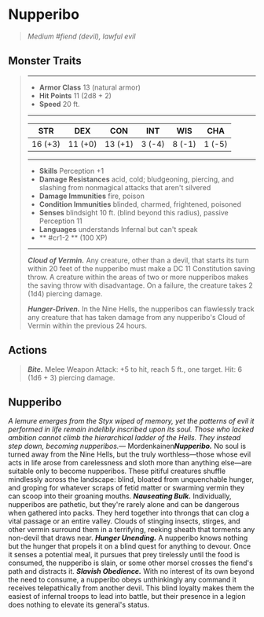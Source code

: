 # Nupperibo
>*Medium #fiend (devil), lawful evil*
## Monster Traits
>___
>- **Armor Class** 13 (natural armor)
>- **Hit Points** 11 (2d8 + 2)
>- **Speed** 20 ft.
>___
>|STR|DEX|CON|INT|WIS|CHA|
>|:---:|:---:|:---:|:---:|:---:|:---:|
>|16 (+3)|11 (+0)|13 (+1)|3 (-4)|8 (-1)|1 (-5)|
>___
>- **Skills** Perception +1
>- **Damage Resistances** acid, cold; bludgeoning, piercing, and slashing from nonmagical attacks that aren't silvered
>- **Damage Immunities** fire, poison
>- **Condition Immunities** blinded, charmed, frightened, poisoned
>- **Senses** blindsight 10 ft. (blind beyond this radius), passive Perception 11
>- **Languages** understands Infernal but can't speak
>- ** #cr1-2 ** (100 XP)
>___
>***Cloud of Vermin.*** Any creature, other than a devil, that starts its turn within 20 feet of the nupperibo must make a DC 11 Constitution saving throw. A creature within the areas of two or more nupperibos makes the saving throw with disadvantage. On a failure, the creature takes 2 (1d4) piercing damage.  
>
>***Hunger-Driven.*** In the Nine Hells, the nupperibos can flawlessly track any creature that has taken damage from any nupperibo's Cloud of Vermin within the previous 24 hours.  
>
## Actions
>***Bite.*** Melee Weapon Attack: +5 to hit, reach 5 ft., one target. Hit: 6 (1d6 + 3) piercing damage.
## Nupperibo
*A lemure emerges from the Styx wiped of memory, yet the patterns of evil it performed in life remain indelibly inscribed upon its soul. Those who lacked ambition cannot climb the hierarchical ladder of the Hells. They instead step down, becoming nupperibos.*— Mordenkainen***Nupperibo.*** No soul is turned away from the Nine Hells, but the truly worthless—those whose evil acts in life arose from carelessness and sloth more than anything else—are suitable only to become nupperibos. These pitiful creatures shuffle mindlessly across the landscape: blind, bloated from unquenchable hunger, and groping for whatever scraps of fetid matter or swarming vermin they can scoop into their groaning mouths.
***Nauseating Bulk.*** Individually, nupperibos are pathetic, but they're rarely alone and can be dangerous when gathered into packs. They herd together into throngs that can clog a vital passage or an entire valley. Clouds of stinging insects, stirges, and other vermin surround them in a terrifying, reeking sheath that torments any non-devil that draws near.
***Hunger Unending.*** A nupperibo knows nothing but the hunger that propels it on a blind quest for anything to devour. Once it senses a potential meal, it pursues that prey tirelessly until the food is consumed, the nupperibo is slain, or some other morsel crosses the fiend's path and distracts it.
***Slavish Obedience.*** With no interest of its own beyond the need to consume, a nupperibo obeys unthinkingly any command it receives telepathically from another devil. This blind loyalty makes them the easiest of infernal troops to lead into battle, but their presence in a legion does nothing to elevate its general's status.